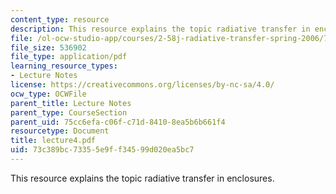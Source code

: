 ```yaml
---
content_type: resource
description: This resource explains the topic radiative transfer in enclosures.
file: /ol-ocw-studio-app/courses/2-58j-radiative-transfer-spring-2006/73c389bc73355e9ff34599d020ea5bc7_lecture4.pdf
file_size: 536902
file_type: application/pdf
learning_resource_types:
- Lecture Notes
license: https://creativecommons.org/licenses/by-nc-sa/4.0/
ocw_type: OCWFile
parent_title: Lecture Notes
parent_type: CourseSection
parent_uid: 75cc6efa-c06f-c71d-8410-8ea5b6b661f4
resourcetype: Document
title: lecture4.pdf
uid: 73c389bc-7335-5e9f-f345-99d020ea5bc7
---
```

This resource explains the topic radiative transfer in enclosures.
